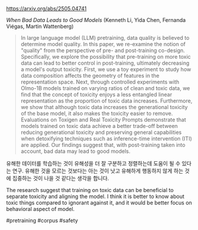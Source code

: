 https://arxiv.org/abs/2505.04741

*When Bad Data Leads to Good Models* (Kenneth Li, Yida Chen, Fernanda Viégas, Martin Wattenberg)

> In large language model (LLM) pretraining, data quality is believed to determine model quality. In this paper, we re-examine the notion of "quality" from the perspective of pre- and post-training co-design. Specifically, we explore the possibility that pre-training on more toxic data can lead to better control in post-training, ultimately decreasing a model's output toxicity. First, we use a toy experiment to study how data composition affects the geometry of features in the representation space. Next, through controlled experiments with Olmo-1B models trained on varying ratios of clean and toxic data, we find that the concept of toxicity enjoys a less entangled linear representation as the proportion of toxic data increases. Furthermore, we show that although toxic data increases the generational toxicity of the base model, it also makes the toxicity easier to remove. Evaluations on Toxigen and Real Toxicity Prompts demonstrate that models trained on toxic data achieve a better trade-off between reducing generational toxicity and preserving general capabilities when detoxifying techniques such as inference-time intervention (ITI) are applied. Our findings suggest that, with post-training taken into account, bad data may lead to good models.

유해한 데이터를 학습하는 것이 유해성을 더 잘 구분하고 정렬하는데 도움이 될 수 있다는 연구. 유해한 것을 모르는 것보다는 아는 것이 낫고 유해하게 행동하지 않게 하는 것에 집중하는 것이 나을 것 같다는 생각을 합니다.

<english>
The research suggest that training on toxic data can be beneficial to separate toxicity and aligning the model. I think it is better to know about toxic things compared to ignorant against it, and it would be better focus on behavioral aspect of model.
</english>

#pretraining #corpus #safety 